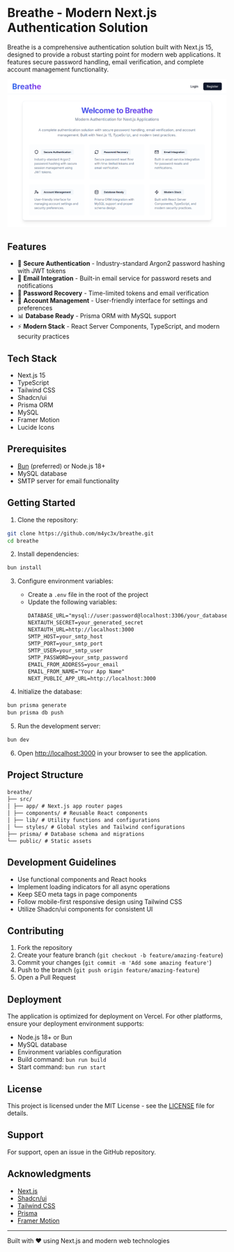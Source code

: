 # Breathe - Modern Next.js Authentication Solution

Breathe is a comprehensive authentication solution built with Next.js 15, designed to provide a robust starting point for modern web applications. It features secure password handling, email verification, and complete account management functionality.

![Breathe Authentication](public/breathe.png)

## Features

- 🔐 **Secure Authentication** - Industry-standard Argon2 password hashing with JWT tokens
- 📧 **Email Integration** - Built-in email service for password resets and notifications
- 🔄 **Password Recovery** - Time-limited tokens and email verification
- 👤 **Account Management** - User-friendly interface for settings and preferences
- 📊 **Database Ready** - Prisma ORM with MySQL support
- ⚡ **Modern Stack** - React Server Components, TypeScript, and modern security practices

## Tech Stack

- Next.js 15
- TypeScript
- Tailwind CSS
- Shadcn/ui
- Prisma ORM
- MySQL
- Framer Motion
- Lucide Icons

## Prerequisites

- [Bun](https://bun.sh/) (preferred) or Node.js 18+
- MySQL database
- SMTP server for email functionality

## Getting Started

1. Clone the repository:

```bash
git clone https://github.com/m4yc3x/breathe.git
cd breathe
```

2. Install dependencies:

```bash
bun install
```

3. Configure environment variables:
   - Create a `.env` file in the root of the project
   - Update the following variables:
     ```env
     DATABASE_URL="mysql://user:password@localhost:3306/your_database"
     NEXTAUTH_SECRET=your_generated_secret
     NEXTAUTH_URL=http://localhost:3000
     SMTP_HOST=your_smtp_host
     SMTP_PORT=your_smtp_port
     SMTP_USER=your_smtp_user
     SMTP_PASSWORD=your_smtp_password
     EMAIL_FROM_ADDRESS=your_email
     EMAIL_FROM_NAME="Your App Name"
     NEXT_PUBLIC_APP_URL=http://localhost:3000
     ```

4. Initialize the database:
```bash
bun prisma generate
bun prisma db push
```

5. Run the development server:
```bash
bun dev
```

6. Open [http://localhost:3000](http://localhost:3000) in your browser to see the application.

## Project Structure

```
breathe/
├── src/
│ ├── app/ # Next.js app router pages
│ ├── components/ # Reusable React components
│ ├── lib/ # Utility functions and configurations
│ └── styles/ # Global styles and Tailwind configurations
├── prisma/ # Database schema and migrations
└── public/ # Static assets
```

## Development Guidelines

- Use functional components and React hooks
- Implement loading indicators for all async operations
- Keep SEO meta tags in page components
- Follow mobile-first responsive design using Tailwind CSS
- Utilize Shadcn/ui components for consistent UI

## Contributing

1. Fork the repository
2. Create your feature branch (`git checkout -b feature/amazing-feature`)
3. Commit your changes (`git commit -m 'Add some amazing feature'`)
4. Push to the branch (`git push origin feature/amazing-feature`)
5. Open a Pull Request

## Deployment

The application is optimized for deployment on Vercel. For other platforms, ensure your deployment environment supports:

- Node.js 18+ or Bun
- MySQL database
- Environment variables configuration
- Build command: `bun run build`
- Start command: `bun run start`

## License

This project is licensed under the MIT License - see the [LICENSE](LICENSE) file for details.

## Support

For support, open an issue in the GitHub repository.

## Acknowledgments

- [Next.js](https://nextjs.org/)
- [Shadcn/ui](https://ui.shadcn.com/)
- [Tailwind CSS](https://tailwindcss.com/)
- [Prisma](https://www.prisma.io/)
- [Framer Motion](https://www.framer.com/motion/)

---

Built with ❤️ using Next.js and modern web technologies